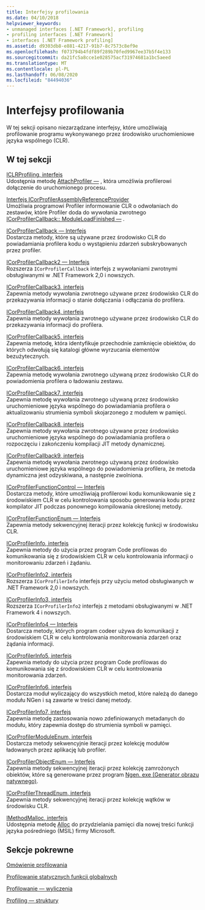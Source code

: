 ```yaml
---
title: Interfejsy profilowania
ms.date: 04/10/2018
helpviewer_keywords:
- unmanaged interfaces [.NET Framework], profiling
- profiling interfaces [.NET Framework]
- interfaces [.NET Framework profiling]
ms.assetid: d9303db8-e881-4217-91b7-8c7573c8ef9e
ms.openlocfilehash: f073794b4fdf89f289b70fed9967ee37b5f4e133
ms.sourcegitcommit: da21fc5a8cce1e028575acf31974681a1bc5aeed
ms.translationtype: MT
ms.contentlocale: pl-PL
ms.lasthandoff: 06/08/2020
ms.locfileid: "84494036"
---
```

# <a name="profiling-interfaces"></a>Interfejsy profilowania
W tej sekcji opisano niezarządzane interfejsy, które umożliwiają profilowanie programu wykonywanego przez środowisko uruchomieniowe języka wspólnego (CLR).  
  
## <a name="in-this-section"></a>W tej sekcji  
 [ICLRProfiling, interfejs](iclrprofiling-interface.md)  
 Udostępnia metodę [AttachProfiler —](iclrprofiling-attachprofiler-method.md) , która umożliwia profilerowi dołączenie do uruchomionego procesu.  
  
 [Interfejs ICorProfilerAssemblyReferenceProvider](icorprofilerassemblyreferenceprovider-interface.md)  
 Umożliwia programowi Profiler informowanie CLR o odwołaniach do zestawów, które Profiler doda do wywołania zwrotnego [ICorProfilerCallback:: ModuleLoadFinished —](icorprofilercallback-moduleloadfinished-method.md) .  
  
 [ICorProfilerCallback — Interfejs](icorprofilercallback-interface.md)  
 Dostarcza metody, które są używane przez środowisko CLR do powiadamiania profilera kodu o wystąpieniu zdarzeń subskrybowanych przez profiler.  
  
 [ICorProfilerCallback2 — Interfejs](icorprofilercallback2-interface.md)  
 Rozszerza `ICorProfilerCallback` interfejs z wywołaniami zwrotnymi obsługiwanymi w .NET Framework 2,0 i nowszych.  
  
 [ICorProfilerCallback3, interfejs](icorprofilercallback3-interface.md)  
 Zapewnia metody wywołania zwrotnego używane przez środowisko CLR do przekazywania informacji o stanie dołączania i odłączania do profilera.  
  
 [ICorProfilerCallback4, interfejs](icorprofilercallback4-interface.md)  
 Zapewnia metody wywołania zwrotnego używane przez środowisko CLR do przekazywania informacji do profilera.  
  
 [ICorProfilerCallback5, interfejs](icorprofilercallback5-interface.md)  
 Zapewnia metodę, która identyfikuje przechodnie zamknięcie obiektów, do których odwołują się katalogi główne wyrzucania elementów bezużytecznych.  
  
 [ICorProfilerCallback6, interfejs](icorprofilercallback6-interface.md)  
 Zapewnia metodę wywołania zwrotnego używaną przez środowisko CLR do powiadomienia profilera o ładowaniu zestawu.  
  
 [ICorProfilerCallback7, interfejs](icorprofilercallback7-interface.md)  
 Zapewnia metodę wywołania zwrotnego używaną przez środowisko uruchomieniowe języka wspólnego do powiadamiania profilera o aktualizowaniu strumienia symboli skojarzonego z modułem w pamięci.  

[ICorProfilerCallback8, interfejs](icorprofilercallback8-interface.md)  
Zapewnia metody wywołania zwrotnego używane przez środowisko uruchomieniowe języka wspólnego do powiadamiania profilera o rozpoczęciu i zakończeniu kompilacji JIT metody dynamicznej.

[ICorProfilerCallback9, interfejs](icorprofilercallback9-interface.md)  
Zapewnia metodę wywołania zwrotnego używaną przez środowisko uruchomieniowe języka wspólnego do powiadomienia profilera, że metoda dynamiczna jest odzyskiwana, a następnie zwolniona.

 [ICorProfilerFunctionControl — Interfejs](icorprofilerfunctioncontrol-interface.md)  
 Dostarcza metody, które umożliwiają profilerowi kodu komunikowanie się z środowiskiem CLR w celu kontrolowania sposobu generowania kodu przez kompilator JIT podczas ponownego kompilowania określonej metody.  
  
 [ICorProfilerFunctionEnum — Interfejs](icorprofilerfunctionenum-interface.md)  
 Zapewnia metody sekwencyjnej iteracji przez kolekcję funkcji w środowisku CLR.  
  
 [ICorProfilerInfo, interfejs](icorprofilerinfo-interface.md)  
 Zapewnia metody do użycia przez program Code profilowas do komunikowania się z środowiskiem CLR w celu kontrolowania informacji o monitorowaniu zdarzeń i żądaniu.  
  
 [ICorProfilerInfo2, interfejs](icorprofilerinfo2-interface.md)  
 Rozszerza `ICorProfilerInfo` interfejs przy użyciu metod obsługiwanych w .NET Framework 2,0 i nowszych.  
  
 [ICorProfilerInfo3, interfejs](icorprofilerinfo3-interface.md)  
 Rozszerza `ICorProfilerInfo2` interfejs z metodami obsługiwanymi w .NET Framework 4 i nowszych.  
  
 [ICorProfilerInfo4 — Interfejs](icorprofilerinfo4-interface.md)  
 Dostarcza metody, których program codeer używa do komunikacji z środowiskiem CLR w celu kontrolowania monitorowania zdarzeń oraz żądania informacji.  
  
 [ICorProfilerInfo5, interfejs](icorprofilerinfo5-interface.md)  
 Zapewnia metody do użycia przez program Code profilowas do komunikowania się z środowiskiem CLR w celu kontrolowania monitorowania zdarzeń.  
  
 [ICorProfilerInfo6, interfejs](icorprofilerinfo6-interface.md)  
 Dostarcza moduł wyliczający do wszystkich metod, które należą do danego modułu NGen i są zawarte w treści danej metody.  
  
 [ICorProfilerInfo7, interfejs](icorprofilerinfo7-interface.md)  
 Zapewnia metodę zastosowania nowo zdefiniowanych metadanych do modułu, który zapewnia dostęp do strumienia symboli w pamięci.  
  
 [ICorProfilerModuleEnum, interfejs](icorprofilermoduleenum-interface.md)  
 Dostarcza metody sekwencyjnie iteracji przez kolekcję modułów ładowanych przez aplikację lub profiler.  
  
 [ICorProfilerObjectEnum — Interfejs](icorprofilerobjectenum-interface.md)  
 Zapewnia metody sekwencyjnej iteracji przez kolekcję zamrożonych obiektów, które są generowane przez program [Ngen. exe (Generator obrazu natywnego)](../../tools/ngen-exe-native-image-generator.md).  
  
 [ICorProfilerThreadEnum, interfejs](icorprofilerthreadenum-interface.md)  
 Zapewnia metody sekwencyjnej iteracji przez kolekcję wątków w środowisku CLR.  
  
 [IMethodMalloc, interfejs](imethodmalloc-interface.md)  
 Udostępnia metodę [Alloc](imethodmalloc-alloc-method.md) do przydzielania pamięci dla nowej treści funkcji języka pośredniego (MSIL) firmy Microsoft.  
  
## <a name="related-sections"></a>Sekcje pokrewne  
 [Omówienie profilowania](profiling-overview.md)  
  
 [Profilowanie statycznych funkcji globalnych](profiling-global-static-functions.md)  
  
 [Profilowanie — wyliczenia](profiling-enumerations.md)  
  
 [Profiling — struktury](profiling-structures.md)
